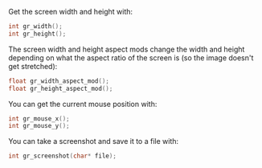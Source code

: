 
Get the screen width and height with:

```c
int gr_width();
int gr_height();
```

The screen width and height aspect mods change the width and height depending on what the aspect ratio of the screen is (so the image doesn't get stretched):

```c
float gr_width_aspect_mod();
float gr_height_aspect_mod();
```

You can get the current mouse position with:

```c
int gr_mouse_x();
int gr_mouse_y();
```

You can take a screenshot and save it to a file with:

```c
int gr_screenshot(char* file);
```

